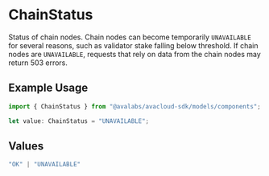 # ChainStatus

Status of chain nodes. Chain nodes can become temporarily `UNAVAILABLE` for several reasons, such as validator stake falling below threshold. If chain nodes are `UNAVAILABLE`, requests that rely on data from the chain nodes may return 503 errors.

## Example Usage

```typescript
import { ChainStatus } from "@avalabs/avacloud-sdk/models/components";

let value: ChainStatus = "UNAVAILABLE";
```

## Values

```typescript
"OK" | "UNAVAILABLE"
```